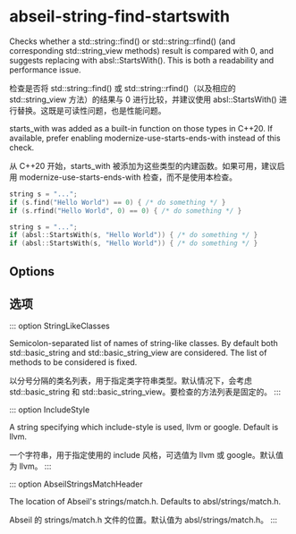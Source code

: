 # abseil-string-find-startswith

Checks whether a std::string::find() or std::string::rfind() (and corresponding std::string_view methods) result is compared with 0, and suggests replacing with absl::StartsWith(). This is both a readability and performance issue.

检查是否将 std::string::find() 或 std::string::rfind()（以及相应的 std::string_view 方法）的结果与 0 进行比较，并建议使用 absl::StartsWith() 进行替换。这既是可读性问题，也是性能问题。

starts_with was added as a built-in function on those types in C++20. If available, prefer enabling modernize-use-starts-ends-with instead of this check.

从 C++20 开始，starts_with 被添加为这些类型的内建函数。如果可用，建议启用 modernize-use-starts-ends-with 检查，而不是使用本检查。

```c++
string s = "...";
if (s.find("Hello World") == 0) { /* do something */ }
if (s.rfind("Hello World", 0) == 0) { /* do something */ }
```

```c++
string s = "...";
if (absl::StartsWith(s, "Hello World")) { /* do something */ }
if (absl::StartsWith(s, "Hello World")) { /* do something */ }
```

## Options

## 选项

::: option
StringLikeClasses

Semicolon-separated list of names of string-like classes. By default both std::basic_string and std::basic_string_view are considered. The list of methods to be considered is fixed.

以分号分隔的类名列表，用于指定类字符串类型。默认情况下，会考虑 std::basic_string 和 std::basic_string_view。要检查的方法列表是固定的。
:::

::: option
IncludeStyle

A string specifying which include-style is used, llvm or google. Default is llvm.

一个字符串，用于指定使用的 include 风格，可选值为 llvm 或 google。默认值为 llvm。
:::

::: option
AbseilStringsMatchHeader

The location of Abseil's strings/match.h. Defaults to absl/strings/match.h.

Abseil 的 strings/match.h 文件的位置。默认值为 absl/strings/match.h。
:::
